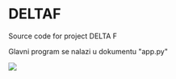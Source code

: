 # DELTAF
Source code for project DELTA F

Glavni program se nalazi u dokumentu "app.py"

<img src="https://upload.wikimedia.org/wikipedia/en/thumb/e/e2/IMG_Academy_Logo.svg/1200px-IMG_Academy_Logo.svg.png">
